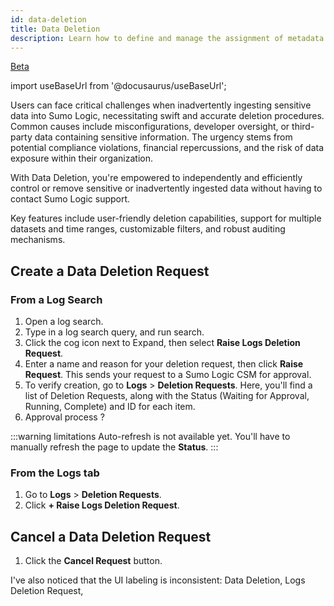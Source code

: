 ```yaml
---
id: data-deletion
title: Data Deletion
description: Learn how to define and manage the assignment of metadata to your logs.
---
```


<head>
  <meta name="robots" content="noindex" />
</head>

<p><a href="/docs/beta"><span className="beta">Beta</span></a></p>

import useBaseUrl from '@docusaurus/useBaseUrl';

Users can face critical challenges when inadvertently ingesting sensitive data into Sumo Logic, necessitating swift and accurate deletion procedures. Common causes include misconfigurations, developer oversight, or third-party data containing sensitive information. The urgency stems from potential compliance violations, financial repercussions, and the risk of data exposure within their organization.

With Data Deletion, you're empowered to independently and efficiently control or remove sensitive or inadvertently ingested data without having to contact Sumo Logic support.

Key features include user-friendly deletion capabilities, support for multiple datasets and time ranges, customizable filters, and robust auditing mechanisms.

## Create a Data Deletion Request

### From a Log Search

1. Open a log search.
1. Type in a log search query, and run search.
1. Click the cog icon next to Expand, then select **Raise Logs Deletion Request**.
1. Enter a name and reason for your deletion request, then click **Raise Request**. This sends your request to a Sumo Logic CSM for approval.
1. To verify creation, go to **Logs** > **Deletion Requests**. Here, you'll find a list of Deletion Requests, along with the Status (Waiting for Approval, Running, Complete) and ID for each item.
1. Approval process ?

:::warning limitations
Auto-refresh is not available yet. You'll have to manually refresh the page to update the **Status**.
:::

### From the Logs tab

1. Go to **Logs** > **Deletion Requests**.
1. Click **+ Raise Logs Deletion Request**.

## Cancel a Data Deletion Request

1. Click the **Cancel Request** button.

<!-- is this available?
Auditing of the following activities:
-New Data Deletion Rule Addition, Deletion, Edit
-Number of Logs that have been masked/redacted/deleted.
-Daily Summary of Statistics, indicating number of queries matching each rule to make it easy for Admins to understand which rule still has data that is being hit.-->

I've also noticed that the UI labeling is inconsistent: Data Deletion, Logs Deletion Request, 
